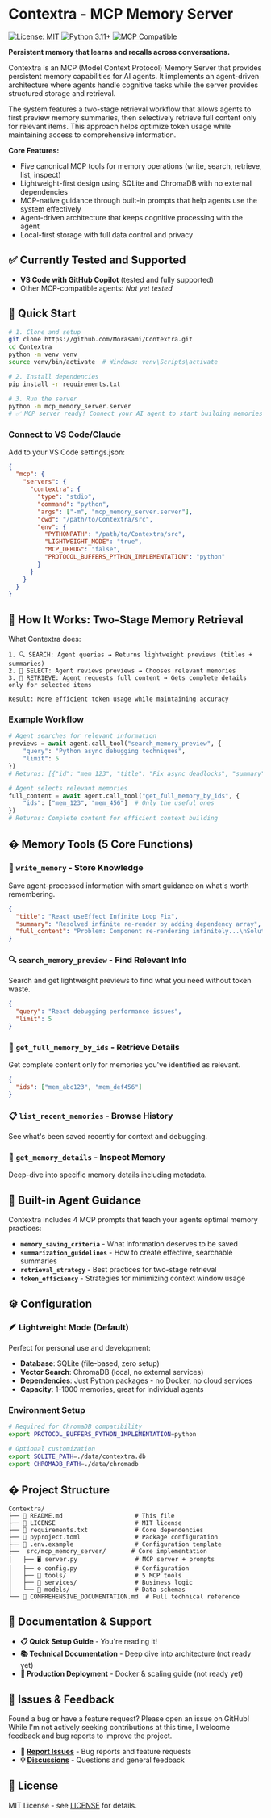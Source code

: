 # Contextra - MCP Memory Server


[![License: MIT](https://img.shields.io/badge/License-MIT-yellow.svg)](https://opensource.org/licenses/MIT)
[![Python 3.11+](https://img.shields.io/badge/python-3.11+-blue.svg)](https://www.python.org/downloads/)
[![MCP Compatible](https://img.shields.io/badge/MCP-Compatible-green.svg)](https://modelcontextprotocol.io/)

**Persistent memory that learns and recalls across conversations.**

Contextra is an MCP (Model Context Protocol) Memory Server that provides persistent memory capabilities for AI agents. It implements an agent-driven architecture where agents handle cognitive tasks while the server provides structured storage and retrieval.

The system features a two-stage retrieval workflow that allows agents to first preview memory summaries, then selectively retrieve full content only for relevant items. This approach helps optimize token usage while maintaining access to comprehensive information.

**Core Features:**
- Five canonical MCP tools for memory operations (write, search, retrieve, list, inspect)
- Lightweight-first design using SQLite and ChromaDB with no external dependencies
- MCP-native guidance through built-in prompts that help agents use the system effectively
- Agent-driven architecture that keeps cognitive processing with the agent
- Local-first storage with full data control and privacy

## ✅ Currently Tested and Supported

- **VS Code with GitHub Copilot** (tested and fully supported)
- Other MCP-compatible agents: _Not yet tested_

## 🚀 Quick Start

```bash
# 1. Clone and setup
git clone https://github.com/Morasami/Contextra.git
cd Contextra
python -m venv venv
source venv/bin/activate  # Windows: venv\Scripts\activate

# 2. Install dependencies
pip install -r requirements.txt

# 3. Run the server
python -m mcp_memory_server.server
# ✅ MCP server ready! Connect your AI agent to start building memories.
```

### Connect to VS Code/Claude

Add to your VS Code settings.json:
```json
{
  "mcp": {
    "servers": {
      "contextra": {
        "type": "stdio",
        "command": "python",
        "args": ["-m", "mcp_memory_server.server"],
        "cwd": "/path/to/Contextra/src",
        "env": {
          "PYTHONPATH": "/path/to/Contextra/src",
          "LIGHTWEIGHT_MODE": "true",
          "MCP_DEBUG": "false",
          "PROTOCOL_BUFFERS_PYTHON_IMPLEMENTATION": "python"
        }
      }
    }
  }
}
```

## 🧠 How It Works: Two-Stage Memory Retrieval

What Contextra does:

```
1. 🔍 SEARCH: Agent queries → Returns lightweight previews (titles + summaries)
2. 🎯 SELECT: Agent reviews previews → Chooses relevant memories  
3. 📖 RETRIEVE: Agent requests full content → Gets complete details only for selected items

Result: More efficient token usage while maintaining accuracy
```

### Example Workflow
```python
# Agent searches for relevant information
previews = await agent.call_tool("search_memory_preview", {
    "query": "Python async debugging techniques",
    "limit": 5
})
# Returns: [{"id": "mem_123", "title": "Fix async deadlocks", "summary": "..."}, ...]

# Agent selects relevant memories
full_content = await agent.call_tool("get_full_memory_by_ids", {
    "ids": ["mem_123", "mem_456"]  # Only the useful ones
})
# Returns: Complete content for efficient context building
```

## �️ Memory Tools (5 Core Functions)

### 💾 `write_memory` - Store Knowledge
Save agent-processed information with smart guidance on what's worth remembering.
```json
{
  "title": "React useEffect Infinite Loop Fix",
  "summary": "Resolved infinite re-render by adding dependency array",
  "full_content": "Problem: Component re-rendering infinitely...\nSolution: Added [userId] to dependency array..."
}
```

### 🔍 `search_memory_preview` - Find Relevant Info
Search and get lightweight previews to find what you need without token waste.
```json
{
  "query": "React debugging performance issues",
  "limit": 5
}
```

### 📖 `get_full_memory_by_ids` - Retrieve Details
Get complete content only for memories you've identified as relevant.
```json
{
  "ids": ["mem_abc123", "mem_def456"]
}
```

### 📋 `list_recent_memories` - Browse History
See what's been saved recently for context and debugging.

### 🔎 `get_memory_details` - Inspect Memory
Deep-dive into specific memory details including metadata.

## 🎯 Built-in Agent Guidance

Contextra includes 4 MCP prompts that teach your agents optimal memory practices:

- **`memory_saving_criteria`** - What information deserves to be saved
- **`summarization_guidelines`** - How to create effective, searchable summaries  
- **`retrieval_strategy`** - Best practices for two-stage retrieval
- **`token_efficiency`** - Strategies for minimizing context window usage

## ⚙️ Configuration

### 🪶 Lightweight Mode (Default)
Perfect for personal use and development:
- **Database**: SQLite (file-based, zero setup)
- **Vector Search**: ChromaDB (local, no external services)
- **Dependencies**: Just Python packages - no Docker, no cloud services
- **Capacity**: 1-1000 memories, great for individual agents

### Environment Setup
```bash
# Required for ChromaDB compatibility
export PROTOCOL_BUFFERS_PYTHON_IMPLEMENTATION=python

# Optional customization
export SQLITE_PATH=./data/contextra.db
export CHROMADB_PATH=./data/chromadb
```


## � Project Structure

```
Contextra/
├── 📄 README.md                    # This file
├── 📄 LICENSE                      # MIT license
├── 📄 requirements.txt             # Core dependencies
├── 📄 pyproject.toml               # Package configuration
├── 📄 .env.example                 # Configuration template
├──  src/mcp_memory_server/       # Core implementation
│   ├── 🖥️ server.py                # MCP server + prompts
│   ├── ⚙️ config.py                # Configuration
│   ├── 📂 tools/                   # 5 MCP tools
│   ├── 📂 services/                # Business logic
│   └── 📂 models/                  # Data schemas
└── 📄 COMPREHENSIVE_DOCUMENTATION.md  # Full technical reference
```

## 📖 Documentation & Support

- **📋 Quick Setup Guide** - You're reading it!
- **📚 Technical Documentation** - Deep dive into architecture (not ready yet)
- **🐳 Production Deployment** - Docker & scaling guide (not ready yet)

## 🤝 Issues & Feedback

Found a bug or have a feature request? Please open an issue on GitHub! While I'm not actively seeking contributions at this time, I welcome feedback and bug reports to improve the project.

- **🐛 [Report Issues](https://github.com/Morasami/Contextra/issues)** - Bug reports and feature requests
- **💡 [Discussions](https://github.com/Morasami/Contextra/discussions)** - Questions and general feedback

## 📄 License

MIT License - see [LICENSE](LICENSE) for details.
